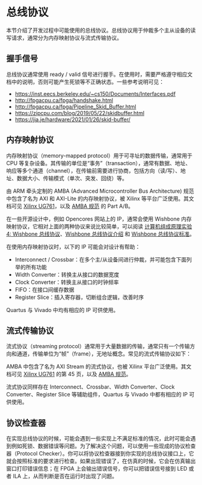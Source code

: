 # 总线协议

本节介绍了开发过程中可能使用的总线协议。总线协议用于仲裁多个主从设备的读写请求，通常分为内存映射协议与流式传输协议。

## 握手信号

总线协议通常使用 ready / valid 信号进行握手。在使用时，需要严格遵守相应文档中的说明，否则可能产生死锁等不正确状态。一些参考说明可见：

* <https://inst.eecs.berkeley.edu/~cs150/Documents/Interfaces.pdf>
* <http://fpgacpu.ca/fpga/handshake.html>
* <http://fpgacpu.ca/fpga/Pipeline_Skid_Buffer.html>
* <https://zipcpu.com/blog/2019/05/22/skidbuffer.html>
* <https://jia.je/hardware/2021/01/26/skid-buffer/>


## 内存映射协议

内存映射协议（memory-mapped protocol）用于可寻址的数据传输，通常用于 CPU 等复杂设备。其传输的单位是“事务”（transaction），通常有数据、地址、响应等多个通道（channel），在传输前需要进行协商，包括方向（读/写）、地址、数据大小、传输模式（单次、突发、回绕）等。

由 ARM 牵头定制的 AMBA (Advanced Microcontroller Bus Architecture) 规范中包含了名为 AXI 和 AXI-Lite 的内存映射协议，被 Xilinx 等平台广泛使用。其文档可见 [Xilinx UG761](https://www.xilinx.com/support/documentation/ip_documentation/ug761_axi_reference_guide.pdf)，以及 [AMBA 规范](https://developer.arm.com/documentation/ihi0022/hc) 的 Part A/B。

在一些开源设计中，例如 Opencores 网站上的 IP，通常会使用 Wishbone 内存映射协议，它相对上面的两种协议来说比较简单，可以阅读 [计算机组成原理实验 4: Wishbone 总线协议](https://lab.cs.tsinghua.edu.cn/cod-lab-docs/labs/lab4/wishbone/)、[Wishbone 总线协议介绍](https://jia.je/hardware/2022/06/19/wishbone/) 和 [Wishbone 总线协议标准](https://cdn.opencores.org/downloads/wbspec_b4.pdf)。

在使用内存映射协议时，以下的 IP 可能会对设计有帮助：

* Interconnect / Crossbar：在多个主/从设备间进行仲裁，并可能包含下面列举的所有功能
* Width Converter：转换主从接口的数据宽度
* Clock Converter：转换主从接口的时钟频率
* FIFO：在接口间缓存数据
* Register Slice：插入寄存器，切断组合逻辑，改善时序

Quartus 与 Vivado 中均有相应的 IP 可供使用。

## 流式传输协议

流式协议（streaming protocol）通常用于大量数据的传输，通常只有一个传输方向和通道，传输单位为“帧”（frame），无地址概念。常见的流式传输协议如下：

AMBA 中包含了名为 AXI Stream 的流式协议，也被 Xilinx 平台广泛使用。其文档可见 [Xilinx UG761](https://www.xilinx.com/support/documentation/ip_documentation/ug761_axi_reference_guide.pdf) 的第 45 页，以及 [AMBA 规范](https://developer.arm.com/documentation/ihi0051/a/Introduction/About-the-AXI4-Stream-protocol)。

流式协议同样存在 Interconnect、Crossbar、Width Converter、Clock Converter、Register Slice 等辅助组件，Quartus 与 Vivado 中都有相应的 IP 可供使用。

## 协议检查器

在实现总线协议的时候，可能会遇到一些实现上不满足标准的情况，此时可能会遇到例如死锁、数据错误等问题。为了解决这个问题，可以使用一些现成的协议检查器（Protocol Checker）。你可以将协议检查器接到你实现的总线协议接口上，它就会按照标准的要求进行检查。如果出现错误了，在仿真的时候，它会在仿真输出窗口打印错误信息；在 FPGA 上会输出错误信号，你可以把错误信号接到 LED 或者 ILA 上，从而判断是否在运行时出现了问题。